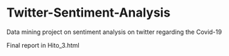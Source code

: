 # Twitter-Sentiment-Analysis
Data mining project on sentiment analysis on twitter regarding the Covid-19

Final report in Hito_3.html
